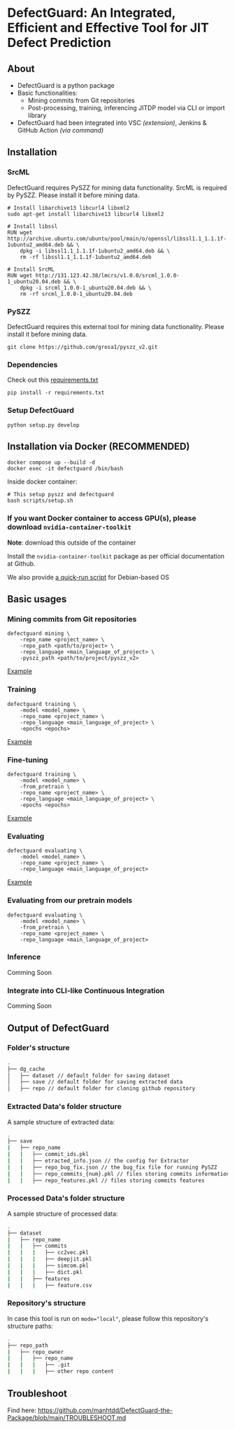 # DefectGuard: An Integrated, Efficient and Effective Tool for JIT Defect Prediction

## About

- DefectGuard is a python package
- Basic functionalities:
  - Mining commits from Git repositories
  - Post-processing, training, inferencing JITDP model via CLI or import library
- DefectGuard had been integrated into VSC _(extension)_, Jenkins & GitHub Action _(via command)_

## Installation

### SrcML

DefectGuard requires PySZZ for mining data functionality. SrcML is required by PySZZ. Please install it before mining data.

```
# Install libarchive13 libcurl4 libxml2
sudo apt-get install libarchive13 libcurl4 libxml2

# Install libssl
RUN wget http://archive.ubuntu.com/ubuntu/pool/main/o/openssl/libssl1.1_1.1.1f-1ubuntu2_amd64.deb && \
    dpkg -i libssl1.1_1.1.1f-1ubuntu2_amd64.deb && \
    rm -rf libssl1.1_1.1.1f-1ubuntu2_amd64.deb

# Install SrcML
RUN wget http://131.123.42.38/lmcrs/v1.0.0/srcml_1.0.0-1_ubuntu20.04.deb && \
    dpkg -i srcml_1.0.0-1_ubuntu20.04.deb && \
    rm -rf srcml_1.0.0-1_ubuntu20.04.deb
```

### PySZZ

DefectGuard requires this external tool for mining data functionality. Please install it before mining data.

```
git clone https://github.com/grosa1/pyszz_v2.git
```

### Dependencies

Check out this [requirements.txt](https://github.com/manhtdd/DefectGuard-the-Package/blob/main/requirements.txt)

```
pip install -r requirements.txt
```

### Setup DefectGuard

```
python setup.py develop
```

## Installation via Docker (RECOMMENDED)

```
docker compose up --build -d
docker exec -it defectguard /bin/bash
```

Inside docker container:

```
# This setup pyszz and defectguard
bash scripts/setup.sh
```

### If you want Docker container to access GPU(s), please download `nvidia-container-toolkit`

**Note**: download this outside of the container

Install the `nvidia-container-toolkit` package as per official documentation at Github.

We also provide [a quick-run script](https://github.com/manhtdd/DefectGuard-the-Package/blob/main/scripts/setup_nvidia_container_toolkit.sh) for Debian-based OS

## Basic usages

### Mining commits from Git repositories

```
defectguard mining \
    -repo_name <project_name> \
    -repo_path <path/to/project> \
    -repo_language <main_language_of_project> \
    -pyszz_path <path/to/project/pyszz_v2>
```

[Example](https://github.com/manhtdd/DefectGuard-the-Package/blob/main/scripts/test_mining.sh)

### Training

```
defectguard training \
    -model <model_name> \
    -repo_name <project_name> \
    -repo_language <main_language_of_project> \
    -epochs <epochs>
```

[Example](https://github.com/manhtdd/DefectGuard-the-Package/blob/main/scripts/test_train.sh)

### Fine-tuning

```
defectguard training \
    -model <model_name> \
    -from_pretrain \
    -repo_name <project_name> \
    -repo_language <main_language_of_project> \
    -epochs <epochs>
```

[Example](https://github.com/manhtdd/DefectGuard-the-Package/blob/main/scripts/test_finetuning.sh)

### Evaluating

```
defectguard evaluating \
    -model <model_name> \
    -repo_name <project_name> \
    -repo_language <main_language_of_project>
```

[Example](https://github.com/manhtdd/DefectGuard-the-Package/blob/main/scripts/test_evaluate.sh)

### Evaluating from our pretrain models

```
defectguard evaluating \
    -model <model_name> \
    -from_pretrain \
    -repo_name <project_name> \
    -repo_language <main_language_of_project>
```

### Inference

Comming Soon

### Integrate into CLI-like Continuous Integration

Comming Soon

## Output of DefectGuard

### Folder's structure
```bash
.
├── dg_cache
│   ├── dataset // default folder for saving dataset
│   ├── save // default folder for saving extracted data
│   ├── repo // default folder for cloning github repository
```

### Extracted Data's folder structure

A sample structure of extracted data:
```bash
.
├── save
|   ├── repo_name
|   |   ├── commit_ids.pkl
|   |   ├── etracted_info.json // the config for Extractor
|   |   ├── repo_bug_fix.json // the bug_fix file for running PySZZ
|   |   ├── repo_commits_{num}.pkl // files storing commits information
|   |   ├── repo_features.pkl // files storing commits features
```

### Processed Data's folder structure

A sample structure of processed data:
```bash
.
├── dataset
|   ├── repo_name
|   |   ├── commits
|   |   |   ├── cc2vec.pkl
|   |   |   ├── deepjit.pkl
|   |   |   ├── simcom.pkl
|   |   |   ├── dict.pkl
|   |   ├── features
|   |   |   ├── feature.csv
```

### Repository's structure

In case this tool is run on `mode="local"`, please follow this repository's structure paths:
```bash
.
├── repo_path
|   ├── repo_owner
|   |   ├── repo_name
|   |   |   ├── .git
|   |   |   ├── other repo content
```

## Troubleshoot

Find here: https://github.com/manhtdd/DefectGuard-the-Package/blob/main/TROUBLESHOOT.md